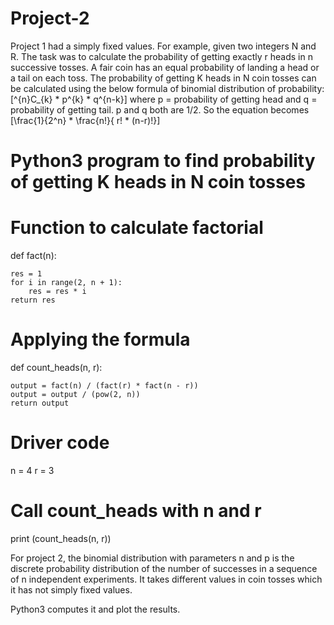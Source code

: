 # Project-2
Project 1 had a simply fixed values.
For example, given two integers N and R. The task was to calculate the probability of getting exactly r heads in n successive tosses. 
A fair coin has an equal probability of landing a head or a tail on each toss.
The probability of getting K heads in N coin tosses can be calculated using the below formula of binomial distribution of probability: 
[^{n}C_{k} * p^{k} * q^{n-k}]   where p = probability of getting head and q = probability of getting tail. p and q both are 1/2. So the equation becomes
[\frac{1}{2^n} * \frac{n!}{ r! * (n-r)!}]  

# Python3 program to find probability of getting K heads in N coin tosses
 
# Function to calculate factorial
def fact(n):
     
    res = 1
    for i in range(2, n + 1):
        res = res * i
    return res
 
# Applying the formula
def count_heads(n, r):
     
    output = fact(n) / (fact(r) * fact(n - r))
    output = output / (pow(2, n))
    return output
 
# Driver code
n = 4
r = 3
 
# Call count_heads with n and r
print (count_heads(n, r))

For project 2, the binomial distribution with parameters n and p is the discrete probability distribution of the number of successes in a sequence of n independent experiments. It takes different values in coin tosses which it has not simply fixed values.

Python3 computes it and plot the results.
